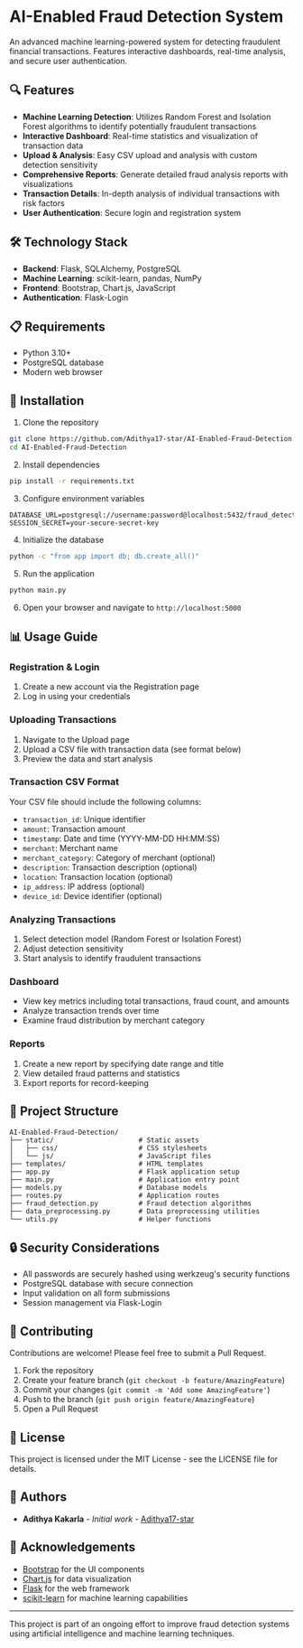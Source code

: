 # AI-Enabled Fraud Detection System


An advanced machine learning-powered system for detecting fraudulent financial transactions. Features interactive dashboards, real-time analysis, and secure user authentication.
## 🔍 Features

- **Machine Learning Detection**: Utilizes Random Forest and Isolation Forest algorithms to identify potentially fraudulent transactions
- **Interactive Dashboard**: Real-time statistics and visualization of transaction data
- **Upload & Analysis**: Easy CSV upload and analysis with custom detection sensitivity
- **Comprehensive Reports**: Generate detailed fraud analysis reports with visualizations
- **Transaction Details**: In-depth analysis of individual transactions with risk factors
- **User Authentication**: Secure login and registration system

## 🛠️ Technology Stack

- **Backend**: Flask, SQLAlchemy, PostgreSQL
- **Machine Learning**: scikit-learn, pandas, NumPy
- **Frontend**: Bootstrap, Chart.js, JavaScript
- **Authentication**: Flask-Login

## 📋 Requirements

- Python 3.10+
- PostgreSQL database
- Modern web browser

## 🚀 Installation

1. Clone the repository
```bash
git clone https://github.com/Adithya17-star/AI-Enabled-Fraud-Detection.git
cd AI-Enabled-Fraud-Detection
```

2. Install dependencies
```bash
pip install -r requirements.txt
```

3. Configure environment variables
```
DATABASE_URL=postgresql://username:password@localhost:5432/fraud_detection
SESSION_SECRET=your-secure-secret-key
```

4. Initialize the database
```bash
python -c "from app import db; db.create_all()"
```

5. Run the application
```bash
python main.py
```

6. Open your browser and navigate to `http://localhost:5000`

## 📊 Usage Guide

### Registration & Login
1. Create a new account via the Registration page
2. Log in using your credentials

### Uploading Transactions
1. Navigate to the Upload page
2. Upload a CSV file with transaction data (see format below)
3. Preview the data and start analysis

### Transaction CSV Format
Your CSV file should include the following columns:
- `transaction_id`: Unique identifier
- `amount`: Transaction amount
- `timestamp`: Date and time (YYYY-MM-DD HH:MM:SS)
- `merchant`: Merchant name
- `merchant_category`: Category of merchant (optional)
- `description`: Transaction description (optional)
- `location`: Transaction location (optional)
- `ip_address`: IP address (optional)
- `device_id`: Device identifier (optional)

### Analyzing Transactions
1. Select detection model (Random Forest or Isolation Forest)
2. Adjust detection sensitivity
3. Start analysis to identify fraudulent transactions

### Dashboard
- View key metrics including total transactions, fraud count, and amounts
- Analyze transaction trends over time
- Examine fraud distribution by merchant category

### Reports
1. Create a new report by specifying date range and title
2. View detailed fraud patterns and statistics
3. Export reports for record-keeping

## 📝 Project Structure

```
AI-Enabled-Fraud-Detection/
├── static/                     # Static assets
│   ├── css/                    # CSS stylesheets
│   └── js/                     # JavaScript files
├── templates/                  # HTML templates
├── app.py                      # Flask application setup
├── main.py                     # Application entry point
├── models.py                   # Database models
├── routes.py                   # Application routes
├── fraud_detection.py          # Fraud detection algorithms
├── data_preprocessing.py       # Data preprocessing utilities
└── utils.py                    # Helper functions
```

## 🔒 Security Considerations

- All passwords are securely hashed using werkzeug's security functions
- PostgreSQL database with secure connection
- Input validation on all form submissions
- Session management via Flask-Login

## 🤝 Contributing

Contributions are welcome! Please feel free to submit a Pull Request.

1. Fork the repository
2. Create your feature branch (`git checkout -b feature/AmazingFeature`)
3. Commit your changes (`git commit -m 'Add some AmazingFeature'`)
4. Push to the branch (`git push origin feature/AmazingFeature`)
5. Open a Pull Request

## 📄 License

This project is licensed under the MIT License - see the LICENSE file for details.

## 👥 Authors

- **Adithya Kakarla** - *Initial work* - [Adithya17-star](https://github.com/Adithya17-star)

## 🙏 Acknowledgements

- [Bootstrap](https://getbootstrap.com/) for the UI components
- [Chart.js](https://www.chartjs.org/) for data visualization
- [Flask](https://flask.palletsprojects.com/) for the web framework
- [scikit-learn](https://scikit-learn.org/) for machine learning capabilities

---

This project is part of an ongoing effort to improve fraud detection systems using artificial intelligence and machine learning techniques.
